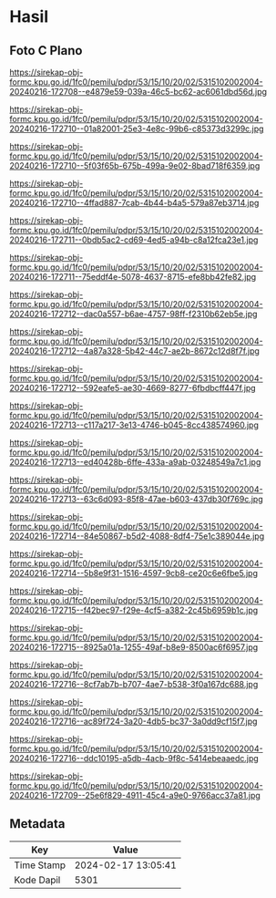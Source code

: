 # Hasil

## Foto C Plano

https://sirekap-obj-formc.kpu.go.id/1fc0/pemilu/pdpr/53/15/10/20/02/5315102002004-20240216-172708--e4879e59-039a-46c5-bc62-ac6061dbd56d.jpg

https://sirekap-obj-formc.kpu.go.id/1fc0/pemilu/pdpr/53/15/10/20/02/5315102002004-20240216-172710--01a82001-25e3-4e8c-99b6-c85373d3299c.jpg

https://sirekap-obj-formc.kpu.go.id/1fc0/pemilu/pdpr/53/15/10/20/02/5315102002004-20240216-172710--5f03f65b-675b-499a-9e02-8bad718f6359.jpg

https://sirekap-obj-formc.kpu.go.id/1fc0/pemilu/pdpr/53/15/10/20/02/5315102002004-20240216-172710--4ffad887-7cab-4b44-b4a5-579a87eb3714.jpg

https://sirekap-obj-formc.kpu.go.id/1fc0/pemilu/pdpr/53/15/10/20/02/5315102002004-20240216-172711--0bdb5ac2-cd69-4ed5-a94b-c8a12fca23e1.jpg

https://sirekap-obj-formc.kpu.go.id/1fc0/pemilu/pdpr/53/15/10/20/02/5315102002004-20240216-172711--75eddf4e-5078-4637-8715-efe8bb42fe82.jpg

https://sirekap-obj-formc.kpu.go.id/1fc0/pemilu/pdpr/53/15/10/20/02/5315102002004-20240216-172712--dac0a557-b6ae-4757-98ff-f2310b62eb5e.jpg

https://sirekap-obj-formc.kpu.go.id/1fc0/pemilu/pdpr/53/15/10/20/02/5315102002004-20240216-172712--4a87a328-5b42-44c7-ae2b-8672c12d8f7f.jpg

https://sirekap-obj-formc.kpu.go.id/1fc0/pemilu/pdpr/53/15/10/20/02/5315102002004-20240216-172712--592eafe5-ae30-4669-8277-6fbdbcff447f.jpg

https://sirekap-obj-formc.kpu.go.id/1fc0/pemilu/pdpr/53/15/10/20/02/5315102002004-20240216-172713--c117a217-3e13-4746-b045-8cc438574960.jpg

https://sirekap-obj-formc.kpu.go.id/1fc0/pemilu/pdpr/53/15/10/20/02/5315102002004-20240216-172713--ed40428b-6ffe-433a-a9ab-03248549a7c1.jpg

https://sirekap-obj-formc.kpu.go.id/1fc0/pemilu/pdpr/53/15/10/20/02/5315102002004-20240216-172713--63c6d093-85f8-47ae-b603-437db30f769c.jpg

https://sirekap-obj-formc.kpu.go.id/1fc0/pemilu/pdpr/53/15/10/20/02/5315102002004-20240216-172714--84e50867-b5d2-4088-8df4-75e1c389044e.jpg

https://sirekap-obj-formc.kpu.go.id/1fc0/pemilu/pdpr/53/15/10/20/02/5315102002004-20240216-172714--5b8e9f31-1516-4597-9cb8-ce20c6e6fbe5.jpg

https://sirekap-obj-formc.kpu.go.id/1fc0/pemilu/pdpr/53/15/10/20/02/5315102002004-20240216-172715--f42bec97-f29e-4cf5-a382-2c45b6959b1c.jpg

https://sirekap-obj-formc.kpu.go.id/1fc0/pemilu/pdpr/53/15/10/20/02/5315102002004-20240216-172715--8925a01a-1255-49af-b8e9-8500ac6f6957.jpg

https://sirekap-obj-formc.kpu.go.id/1fc0/pemilu/pdpr/53/15/10/20/02/5315102002004-20240216-172716--8cf7ab7b-b707-4ae7-b538-3f0a167dc688.jpg

https://sirekap-obj-formc.kpu.go.id/1fc0/pemilu/pdpr/53/15/10/20/02/5315102002004-20240216-172716--ac89f724-3a20-4db5-bc37-3a0dd9cf15f7.jpg

https://sirekap-obj-formc.kpu.go.id/1fc0/pemilu/pdpr/53/15/10/20/02/5315102002004-20240216-172716--ddc10195-a5db-4acb-9f8c-5414ebeaaedc.jpg

https://sirekap-obj-formc.kpu.go.id/1fc0/pemilu/pdpr/53/15/10/20/02/5315102002004-20240216-172709--25e6f829-4911-45c4-a9e0-9766acc37a81.jpg


## Metadata

| Key        | Value               |
| ---------- | ------------------- |
| Time Stamp | 2024-02-17 13:05:41 |
| Kode Dapil | 5301                |




